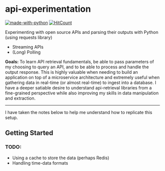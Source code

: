 # api-experimentation
[![made-with-python](https://img.shields.io/badge/Made%20with-Python-1f425f.svg)](https://www.python.org/)   [![HitCount](https://hits.dwyl.com/dbedi3311/api-experimentation.svg?style=flat-square)](http://hits.dwyl.com/dbedi3311/api-experimentation)

Experimenting with open source APIs and parsing their outputs with Python (using requests library)
- Streaming APIs
- (Long) Polling

**Goals:** To learn API retrieval fundamentals, be able to pass parameters of my choosing to query an API, and to be able to process and handle the output response. This is highly valuable when needing to build an application on top of a microservice architecture and extremely useful when gathering data in real-time (or almost real-time) to ingest into a database. I have a deeper satiable desire to understand api-retrieval libraries from a fine-grained perspective while also improving my skills in data manipulation and extraction. 

--- 
I have taken the notes below to help me understand how to replicate this setup. 
## Getting Started


### TODO:
- Using a cache to store the data (perhaps Redis)
- Handling time-data formats
